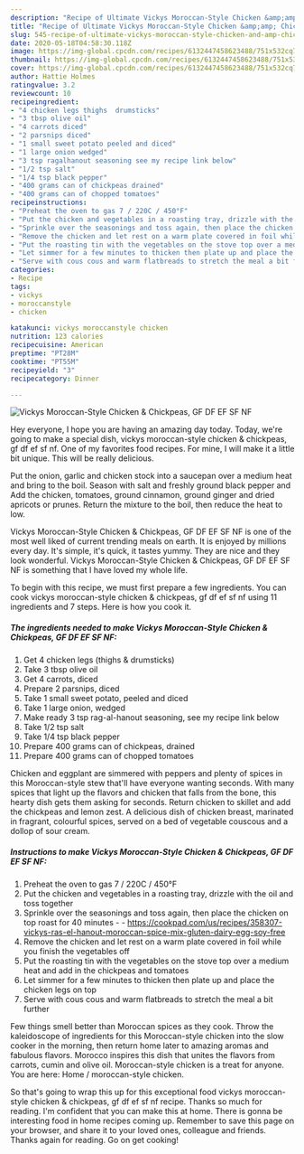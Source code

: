 ```yaml
---
description: "Recipe of Ultimate Vickys Moroccan-Style Chicken &amp;amp; Chickpeas, GF DF EF SF NF"
title: "Recipe of Ultimate Vickys Moroccan-Style Chicken &amp;amp; Chickpeas, GF DF EF SF NF"
slug: 545-recipe-of-ultimate-vickys-moroccan-style-chicken-and-amp-chickpeas-gf-df-ef-sf-nf
date: 2020-05-18T04:58:30.118Z
image: https://img-global.cpcdn.com/recipes/6132447458623488/751x532cq70/vickys-moroccan-style-chicken-chickpeas-gf-df-ef-sf-nf-recipe-main-photo.jpg
thumbnail: https://img-global.cpcdn.com/recipes/6132447458623488/751x532cq70/vickys-moroccan-style-chicken-chickpeas-gf-df-ef-sf-nf-recipe-main-photo.jpg
cover: https://img-global.cpcdn.com/recipes/6132447458623488/751x532cq70/vickys-moroccan-style-chicken-chickpeas-gf-df-ef-sf-nf-recipe-main-photo.jpg
author: Hattie Holmes
ratingvalue: 3.2
reviewcount: 10
recipeingredient:
- "4 chicken legs thighs  drumsticks"
- "3 tbsp olive oil"
- "4 carrots diced"
- "2 parsnips diced"
- "1 small sweet potato peeled and diced"
- "1 large onion wedged"
- "3 tsp ragalhanout seasoning see my recipe link below"
- "1/2 tsp salt"
- "1/4 tsp black pepper"
- "400 grams can of chickpeas drained"
- "400 grams can of chopped tomatoes"
recipeinstructions:
- "Preheat the oven to gas 7 / 220C / 450°F"
- "Put the chicken and vegetables in a roasting tray, drizzle with the oil and toss together"
- "Sprinkle over the seasonings and toss again, then place the chicken on top roast for 40 minutes  https://cookpad.com/us/recipes/358307-vickys-ras-el-hanout-moroccan-spice-mix-gluten-dairy-egg-soy-free"
- "Remove the chicken and let rest on a warm plate covered in foil while you finish the vegetables off"
- "Put the roasting tin with the vegetables on the stove top over a medium heat and add in the chickpeas and tomatoes"
- "Let simmer for a few minutes to thicken then plate up and place the chicken legs on top"
- "Serve with cous cous and warm flatbreads to stretch the meal a bit further"
categories:
- Recipe
tags:
- vickys
- moroccanstyle
- chicken

katakunci: vickys moroccanstyle chicken 
nutrition: 123 calories
recipecuisine: American
preptime: "PT28M"
cooktime: "PT55M"
recipeyield: "3"
recipecategory: Dinner

---
```



![Vickys Moroccan-Style Chicken &amp; Chickpeas, GF DF EF SF NF](https://img-global.cpcdn.com/recipes/6132447458623488/751x532cq70/vickys-moroccan-style-chicken-chickpeas-gf-df-ef-sf-nf-recipe-main-photo.jpg)

Hey everyone, I hope you are having an amazing day today. Today, we're going to make a special dish, vickys moroccan-style chicken &amp; chickpeas, gf df ef sf nf. One of my favorites food recipes. For mine, I will make it a little bit unique. This will be really delicious.

Put the onion, garlic and chicken stock into a saucepan over a medium heat and bring to the boil. Season with salt and freshly ground black pepper and Add the chicken, tomatoes, ground cinnamon, ground ginger and dried apricots or prunes. Return the mixture to the boil, then reduce the heat to low.

Vickys Moroccan-Style Chicken &amp; Chickpeas, GF DF EF SF NF is one of the most well liked of current trending meals on earth. It is enjoyed by millions every day. It's simple, it's quick, it tastes yummy. They are nice and they look wonderful. Vickys Moroccan-Style Chicken &amp; Chickpeas, GF DF EF SF NF is something that I have loved my whole life.


To begin with this recipe, we must first prepare a few ingredients. You can cook vickys moroccan-style chicken &amp; chickpeas, gf df ef sf nf using 11 ingredients and 7 steps. Here is how you cook it.

<!--inarticleads1-->

##### The ingredients needed to make Vickys Moroccan-Style Chicken &amp; Chickpeas, GF DF EF SF NF:

1. Get 4 chicken legs (thighs &amp; drumsticks)
1. Take 3 tbsp olive oil
1. Get 4 carrots, diced
1. Prepare 2 parsnips, diced
1. Take 1 small sweet potato, peeled and diced
1. Take 1 large onion, wedged
1. Make ready 3 tsp rag-al-hanout seasoning, see my recipe link below
1. Take 1/2 tsp salt
1. Take 1/4 tsp black pepper
1. Prepare 400 grams can of chickpeas, drained
1. Prepare 400 grams can of chopped tomatoes


Chicken and eggplant are simmered with peppers and plenty of spices in this Moroccan-style stew that&#39;ll have everyone wanting seconds. With many spices that light up the flavors and chicken that falls from the bone, this hearty dish gets them asking for seconds. Return chicken to skillet and add the chickpeas and lemon zest. A delicious dish of chicken breast, marinated in fragrant, colourful spices, served on a bed of vegetable couscous and a dollop of sour cream. 

<!--inarticleads2-->

##### Instructions to make Vickys Moroccan-Style Chicken &amp; Chickpeas, GF DF EF SF NF:

1. Preheat the oven to gas 7 / 220C / 450°F
1. Put the chicken and vegetables in a roasting tray, drizzle with the oil and toss together
1. Sprinkle over the seasonings and toss again, then place the chicken on top roast for 40 minutes -  - https://cookpad.com/us/recipes/358307-vickys-ras-el-hanout-moroccan-spice-mix-gluten-dairy-egg-soy-free
1. Remove the chicken and let rest on a warm plate covered in foil while you finish the vegetables off
1. Put the roasting tin with the vegetables on the stove top over a medium heat and add in the chickpeas and tomatoes
1. Let simmer for a few minutes to thicken then plate up and place the chicken legs on top
1. Serve with cous cous and warm flatbreads to stretch the meal a bit further


Few things smell better than Moroccan spices as they cook. Throw the kaleidoscope of ingredients for this Moroccan-style chicken into the slow cooker in the morning, then return home later to amazing aromas and fabulous flavors. Morocco inspires this dish that unites the flavors from carrots, cumin and olive oil. Moroccan-style chicken is a treat for anyone. You are here: Home / moroccan-style chicken. 

So that's going to wrap this up for this exceptional food vickys moroccan-style chicken &amp; chickpeas, gf df ef sf nf recipe. Thanks so much for reading. I'm confident that you can make this at home. There is gonna be interesting food in home recipes coming up. Remember to save this page on your browser, and share it to your loved ones, colleague and friends. Thanks again for reading. Go on get cooking!
